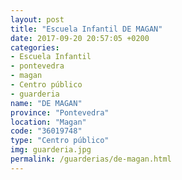 ```yaml
---
layout: post
title: "Escuela Infantil DE MAGAN"
date: 2017-09-20 20:57:05 +0200
categories:
- Escuela Infantil
- pontevedra
- magan
- Centro público
- guarderia
name: "DE MAGAN"
province: "Pontevedra"
location: "Magan"
code: "36019748"
type: "Centro público"
img: guarderia.jpg
permalink: /guarderias/de-magan.html
---
```

